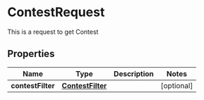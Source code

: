 

# ContestRequest

This is a request to get Contest

## Properties

| Name | Type | Description | Notes |
|------------ | ------------- | ------------- | -------------|
|**contestFilter** | [**ContestFilter**](ContestFilter.md) |  |  [optional] |



